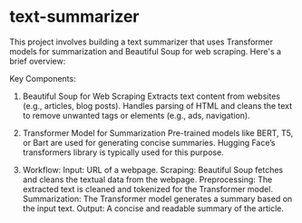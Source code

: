 # text-summarizer
This project involves building a text summarizer that uses Transformer models for summarization and Beautiful Soup for web scraping. Here's a brief overview:

Key Components:

1. Beautiful Soup for Web Scraping
   Extracts text content from websites (e.g., articles, blog posts).
   Handles parsing of HTML and cleans the text to remove unwanted tags or elements (e.g., ads, navigation).

3. Transformer Model for Summarization
   Pre-trained models like BERT, T5, or Bart are used for generating concise summaries.
   Hugging Face’s transformers library is typically used for this purpose.

5. Workflow:
   Input: URL of a webpage.
   Scraping: Beautiful Soup fetches and cleans the textual data from the webpage.
   Preprocessing: The extracted text is cleaned and tokenized for the Transformer model.
   Summarization: The Transformer model generates a summary based on the input text.
   Output: A concise and readable summary of the article.

